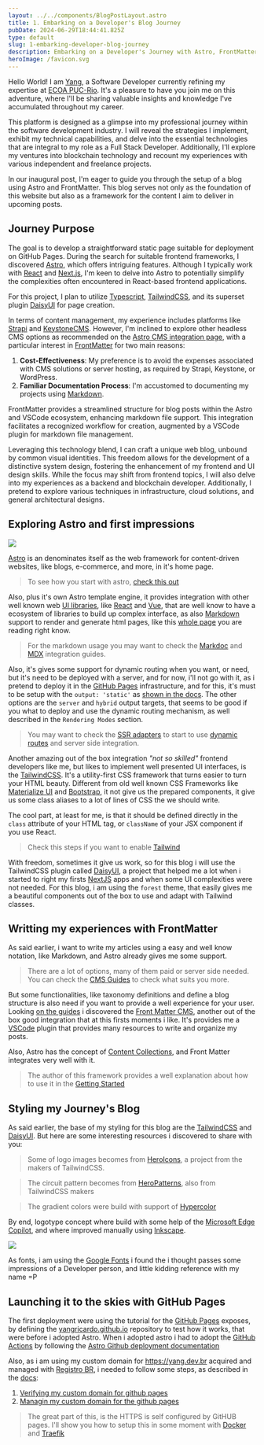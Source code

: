 ```yaml
---
layout: ../../components/BlogPostLayout.astro
title: 1. Embarking on a Developer's Blog Journey
pubDate: 2024-06-29T18:44:41.825Z
type: default
slug: 1-embarking-developer-blog-journey
description: Embarking on a Developer's Journey with Astro, FrontMatter and more
heroImage: /favicon.svg
---
```


Hello World! I am [Yang](https://www.linkedin.com/in/yangricardo/), a Software Developer currently refining my expertise at [ECOA PUC-Rio](https://www.linkedin.com/company/ecoapucrio/mycompany/). It's a pleasure to have you join me on this adventure, where I'll be sharing valuable insights and knowledge I've accumulated throughout my career.

This platform is designed as a glimpse into my professional journey within the software development industry. I will reveal the strategies I implement, exhibit my technical capabilities, and delve into the essential technologies that are integral to my role as a Full Stack Developer. Additionally, I'll explore my ventures into blockchain technology and recount my experiences with various independent and freelance projects.

In our inaugural post, I'm eager to guide you through the setup of a blog using Astro and FrontMatter. This blog serves not only as the foundation of this website but also as a framework for the content I aim to deliver in upcoming posts.

## Journey Purpose

The goal is to develop a straightforward static page suitable for deployment on GitHub Pages. During the search for suitable frontend frameworks, I discovered [Astro](https://astro.build/), which offers intriguing features. Although I typically work with [React](https://pt-br.react.dev/) and [Next.js](https://nextjs.org/), I'm keen to delve into Astro to potentially simplify the complexities often encountered in React-based frontend applications.

For this project, I plan to utilize [Typescript](https://www.typescriptlang.org/), [TailwindCSS](https://tailwindcss.com/), and its superset plugin [DaisyUI](https://daisyui.com/) for page creation.

In terms of content management, my experience includes platforms like [Strapi](https://strapi.io/) and [KeystoneCMS](https://keystonejs.com/). However, I'm inclined to explore other headless CMS options as recommended on the [Astro CMS integration page](https://docs.astro.build/en/guides/cms/), with a particular interest in [FrontMatter](https://frontmatter.codes/) for two main reasons:

1. **Cost-Effectiveness**: My preference is to avoid the expenses associated with CMS solutions or server hosting, as required by Strapi, Keystone, or WordPress.
2. **Familiar Documentation Process**: I'm accustomed to documenting my projects using [Markdown](https://www.markdownguide.com/).

FrontMatter provides a streamlined structure for blog posts within the Astro and VSCode ecosystem, enhancing markdown file support. This integration facilitates a recognized workflow for creation, augmented by a VSCode plugin for markdown file management.

Leveraging this technology blend, I can craft a unique web blog, unbound by common visual identities. This freedom allows for the development of a distinctive system design, fostering the enhancement of my frontend and UI design skills. While the focus may shift from frontend topics, I will also delve into my experiences as a backend and blockchain developer. Additionally, I pretend to explore various techniques in infrastructure, cloud solutions, and general architectural designs.

## Exploring Astro and first impressions

<img src="/icons/astro.svg" class='w-24'  />

[Astro](https://astro.build/) is an denominates itself as the web framework for content-driven websites, like blogs, e-commerce, and more, in it's home page.

> To see how you start with astro, [check this out](https://docs.astro.build/en/install-and-setup/)

Also, plus it's own Astro template engine, it provides integration with other well known web [UI libraries](https://docs.astro.build/en/guides/integrations-guide/#official-integrations:~:text=maintained%20by%20Astro.-,UI%20Frameworks,-%40astrojs/alpinejs), like [React](https://react.dev/) and [Vue](https://vuejs.org/), that are well know to have a ecosystem of libraries to build up complex interface, as also [Markdown](https://www.markdownguide.com/) support to render and generate html pages, like this [whole page](https://yang.dev.br) you are reading right know.

> For the markdown usage you may want to check the [Markdoc](https://docs.astro.build/en/guides/integrations-guide/markdoc/) and [MDX](https://docs.astro.build/en/guides/integrations-guide/mdx/) integration guides.

Also, it's gives some support for dynamic routing when you want, or need, but it's need to be deployed with a server, and for now, i'll not go with it, as i pretend to deploy it in the [GitHub Pages](https://pages.github.com/) infrastructure, and for this, it's must to be setup with the `output: 'static'` as [shown in the docs](https://docs.astro.build/en/reference/configuration-reference/#output). The other options are the `server` and `hybrid` output targets, that seems to be good if you what to deploy and use the dynamic routing mechanism, as well described in the `Rendering Modes` section.

> You may want to check the [SSR adapters](https://docs.astro.build/en/guides/integrations-guide/#official-integrations:~:text=%40astrojs/vue-,SSR%20Adapters,-%40astrojs/cloudflare) to start to use [dynamic routes](https://docs.astro.build/en/guides/routing/#dynamic-routes) and server side integration.

Another amazing out of the box integration _"not so skilled"_ frontend developers like me, but likes to implement well presented UI interfaces, is the [TailwindCSS](https://tailwindcss.com/). It's a utility-first CSS framework that turns easier to turn your HTML beauty. Different from old well known CSS Frameworks like [Materialize UI](https://materializecss.com/) and [Bootstrap](https://getbootstrap.com/), it not give us the prepared components, it give us some class aliases to a lot of lines of CSS the we should write.

The cool part, at least for me, is that it should be defined directly in the `class` attribute of your HTML tag, or `className` of your JSX component if you use React.

> Check this steps if you want to enable [Tailwind](https://docs.astro.build/en/guides/integrations-guide/tailwind/)

With freedom, sometimes it give us work, so for this blog i will use the TailwindCSS plugin called [DaisyUI](https://daisyui.com/), a project that helped me a lot when i started to right my firsts [NextJS](https://nextjs.org/) apps and when some UI complexities were not needed. For this blog, i am using the `forest` theme, that easily gives me a beautiful components out of the box to use and adapt with Tailwind classes.

## Writting my experiences with FrontMatter

As said earlier, i want to write my articles using a easy and well know notation, like Markdown, and Astro already gives me some support.

> There are a lot of options, many of them paid or server side needed. You can check the [CMS Guides](https://docs.astro.build/en/guides/cms/) to check what suits you more.

But some functionalities, like taxonomy definitions and define a blog structure is also need if you want to provide a well experience for your user. Looking [on the guides](https://docs.astro.build/en/guides/cms/frontmatter-cms/) i discovered the [Front Matter CMS](https://frontmatter.codes/), another out of the box good integration that at this firsts moments i like. It's provides me a [VSCode](https://code.visualstudio.com/) plugin that provides many resources to write and organize my posts.

Also, Astro has the concept of [Content Collections](https://docs.astro.build/en/guides/content-collections/), and Front Matter integrates very well with it.

> The author of this framework provides a well explanation about how to use it in the [Getting Started](https://frontmatter.codes/docs/getting-started#overview)

## Styling my Journey's Blog

As said earlier, the base of my styling for this blog are the [TailwindCSS](https://tailwindcss.com/) and [DaisyUI](https://daisyui.com/). But here are some interesting resources i discovered to share with you:

> Some of logo images becomes from [HeroIcons](https://heroicons.com/), a project from the makers of TailwindCSS.

> The circuit pattern becomes from [HeroPatterns](https://heropatterns.com/), also from TailwindCSS makers

> The gradient colors were build with support of [Hypercolor](https://hypercolor.dev/)

By end, logotype concept where build with some help of the [Microsoft Edge Copilot](https://www.microsoft.com/en-us/edge/features/copilot?form=MA13FJ), and where improved manually using [Inkscape](https://inkscape.org/).

[<img src="/favicon.svg" class='w-24 h-24' />](favicon.svg)

As fonts, i am using the [Google Fonts](https://fonts.google.com/) i found the i thought passes some impressions of a Developer person, and little kidding reference with my name =P

## Launching it to the skies with GitHub Pages

The first deployment were using the tutorial for the [GitHub Pages](https://pages.github.com/) exposes, by defining the [yangricardo.github.io](https://github.com/yangricardo/yangricardo.github.io) repository to test how it works, that were before i adopted Astro. When i adopted astro i had to adopt the [GitHub Actions](https://github.com/features/actions) by following the [Astro Github deployment documentation](https://docs.astro.build/en/guides/deploy/github/)

Also, as i am using my custom domain for <https://yang.dev.br> acquired and managed with [Registro BR](https://registro.br/), i needed to follow some steps, as described in the [docs](https://docs.github.com/en/pages/configuring-a-custom-domain-for-your-github-pages-site):

1. [Verifying my custom domain for github pages](https://docs.github.com/en/pages/configuring-a-custom-domain-for-your-github-pages-site/verifying-your-custom-domain-for-github-pages)
2. [Managin my custom domain for the github pages](https://docs.github.com/en/pages/configuring-a-custom-domain-for-your-github-pages-site/managing-a-custom-domain-for-your-github-pages-site)

> The great part of this, is the HTTPS is self configured by GitHUB pages. I'll show you how to setup this in some moment with [Docker](https://www.docker.com/) and [Traefik](https://doc.traefik.io/traefik/)
